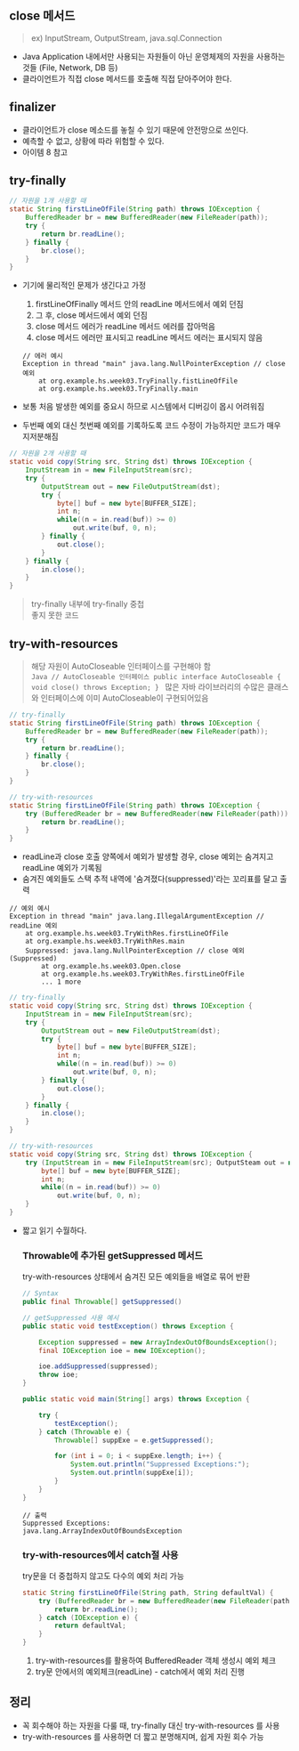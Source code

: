 ## close 메서드
> ex) InputStream, OutputStream, java.sql.Connection
- Java Application 내에서만 사용되는 자원들이 아닌 운영체제의 자원을 사용하는 것들 (File, Network, DB 등)
- 클라이언트가 직접 close 메서드를 호출해 직접 닫아주어야 한다.

## finalizer
- 클라이언트가 close 메소드를 놓칠 수 있기 때문에 안전망으로 쓰인다.
- 예측할 수 없고, 상황에 따라 위험할 수 있다.
- 아이템 8 참고

## try-finally
```Java
// 자원을 1개 사용할 때
static String firstLineOfFile(String path) throws IOException {
    BufferedReader br = new BufferedReader(new FileReader(path));
    try {
        return br.readLine();
    } finally {
        br.close();
    }
}
```
- 기기에 물리적인 문제가 생긴다고 가정   
    1. firstLineOfFinally 메서드 안의 readLine 메서드에서 예외 던짐
    2. 그 후, close 메서드에서 예외 던짐   
    3. close 메서드 에러가 readLine 메서드 에러를 잡아먹음
    4. close 메서드 에러만 표시되고 readLine 메서드 에러는 표시되지 않음
    
    ```
    // 에러 예시 
    Exception in thread "main" java.lang.NullPointerException // close 예외 
        at org.example.hs.week03.TryFinally.fistLineOfFile
        at org.example.hs.week03.TryFinally.main
    ```
    
    
- 보통 처음 발생한 예외를 중요시 하므로 시스템에서 디버깅이 몹시 어려워짐
- 두번째 예외 대신 첫번째 예외를 기록하도록 코드 수정이 가능하지만 코드가 매우 지저분해짐

```Java
// 자원을 2개 사용할 때
static void copy(String src, String dst) throws IOException {
    InputStream in = new FileInputStream(src);
    try {
        OutputStream out = new FileOutputStream(dst);
        try {
            byte[] buf = new byte[BUFFER_SIZE];
            int n;
            while((n = in.read(buf)) >= 0)
                out.write(buf, 0, n);
        } finally {
            out.close();
        }
    } finally {
        in.close();
    }
}
```
> try-finally 내부에 try-finally 중첩   
> 좋지 못한 코드   


## try-with-resources
> 해당 자원이 AutoCloseable 인터페이스를 구현해야 함   
    ```Java
    // AutoCloseable 인터페이스
    public interface AutoCloseable {
        void close() throws Exception;
    }
    ```
> 많은 자바 라이브러리의 수많은 클래스와 인터페이스에 이미 AutoCloseable이 구현되어있음

``` Java
// try-finally
static String firstLineOfFile(String path) throws IOException {
    BufferedReader br = new BufferedReader(new FileReader(path));
    try {
        return br.readLine();
    } finally {
        br.close();
    }
}

// try-with-resources
static String firstLineOfFile(String path) throws IOException {
    try (BufferedReader br = new BufferedReader(new FileReader(path))) {
        return br.readLine();
    }
}
```

- readLine과 close 호출 양쪽에서 예외가 발생할 경우, close 예외는 숨겨지고 readLine 예외가 기록됨
- 숨겨진 예외들도 스택 추적 내역에 '숨겨졌다(suppressed)'라는 꼬리표를 달고 출력

```
// 예외 예시
Exception in thread "main" java.lang.IllegalArgumentException // readLine 예외
    at org.example.hs.week03.TryWithRes.firstLineOfFile
    at org.example.hs.week03.TryWithRes.main
    Suppressed: java.lang.NullPointerException // close 예외 (Suppressed)
        at org.example.hs.week03.Open.close
        at org.example.hs.week03.TryWithRes.firstLineOfFile
        ... 1 more
```

``` Java
// try-finally
static void copy(String src, String dst) throws IOException {
    InputStream in = new FileInputStream(src);
    try {
        OutputStream out = new FileOutputStream(dst);
        try {
            byte[] buf = new byte[BUFFER_SIZE];
            int n;
            while((n = in.read(buf)) >= 0)
                out.write(buf, 0, n);
        } finally {
            out.close();
        }
    } finally {
        in.close();
    }
}

// try-with-resources
static void copy(String src, String dst) throws IOException {
    try (InputStream in = new FileInputStream(src); OutputSteam out = new FileOutputStream(dst)) {
        byte[] buf = new byte[BUFFER_SIZE];
        int n;
        while((n = in.read(buf)) >= 0)
            out.write(buf, 0, n);
    }
}
```

- 짧고 읽기 수월하다.

    ### Throwable에 추가된 getSuppressed 메서드   
    try-with-resources 상태에서 숨겨진 모든 예외들을 배열로 묶어 반환 
    ```Java
    // Syntax
    public final Throwable[] getSuppressed()
    ```

    ```Java
    // getSuppressed 사용 예시
    public static void testException() throws Exception { 

        Exception suppressed = new ArrayIndexOutOfBoundsException(); 
        final IOException ioe = new IOException();  

        ioe.addSuppressed(suppressed); 
        throw ioe; 
    } 

    public static void main(String[] args) throws Exception {

        try { 
            testException(); 
        } catch (Throwable e) {  
            Throwable[] suppExe = e.getSuppressed(); 

            for (int i = 0; i < suppExe.length; i++) { 
                System.out.println("Suppressed Exceptions:"); 
                System.out.println(suppExe[i]); 
            } 
        } 
    } 
    ```
    ```
    // 출력
    Suppressed Exceptions:
    java.lang.ArrayIndexOutOfBoundsException
    ```

    ### try-with-resources에서 catch절 사용   
    try문을 더 중첩하지 않고도 다수의 예외 처리 가능 

    ```Java
    static String firstLineOfFile(String path, String defaultVal) {
        try (BufferedReader br = new BufferedReader(new FileReader(path))) {
            return br.readLine();
        } catch (IOException e) {
            return defaultVal;
        }
    }
    ```
    1. try-with-resources를 활용하여 BufferedReader 객체 생성시 예외 체크
    2. try문 안에서의 예외체크(readLine) - catch에서 예외 처리 진행   


## 정리
- 꼭 회수해야 하는 자원을 다룰 때, try-finally 대신 try-with-resources 를 사용
- try-with-resources 를 사용하면 더 짧고 분명해지며, 쉽게 자원 회수 가능 
